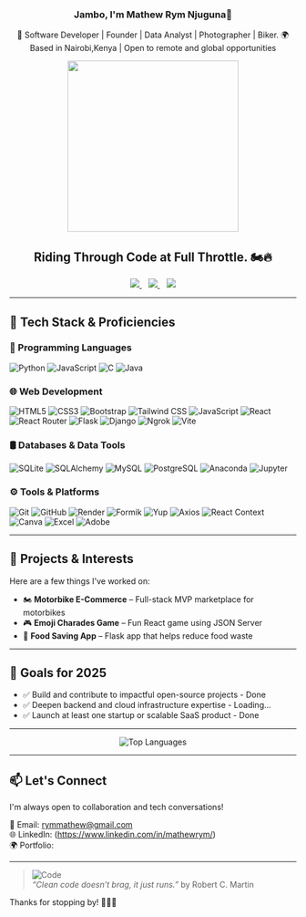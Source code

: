 
<h3 align="center">Jambo, I'm Mathew Rym Njuguna👋</h3>

<p align="center"> 
🎯 Software Developer | Founder | Data Analyst | Photographer | Biker.
🌍 Based in Nairobi,Kenya | Open to remote and global opportunities
</p>


<p align="center">
  <img src="https://media.giphy.com/media/v1.Y2lkPWVjZjA1ZTQ3cDA4ZW81dThwdWtlcWhmZ3RhOHByd3RkMHdicjNqNmx5NGQ0cjE3byZlcD12MV9naWZzX3JlbGF0ZWQmY3Q9Zw/OYbOUgrQR85orq8O1f/giphy.gif" width="300" />
</p>


<h2 align="center"> Riding Through Code at Full Throttle. 🏍️🔥</h2>


<p align="center">
  <a href="mailto:rymmathew@gmail.com">
    <img src="https://img.shields.io/badge/Email-rymmathew@gmail.com-D14836?style=for-the-badge&logo=gmail&logoColor=white" />
  </a>
  &nbsp;&nbsp;
  <a href="https://www.linkedin.com/in/mathewrym/">
    <img src="https://img.shields.io/badge/LinkedIn-Mathew%20Rym-0077B5?style=for-the-badge&logo=linkedin&logoColor=white" />
  </a>
  &nbsp;&nbsp;
  <a href="YOUR_PORTFOLIO_LINK_HERE">
    <img src="https://img.shields.io/badge/Portfolio-Visit-blueviolet?style=for-the-badge&logo=google-chrome&logoColor=white" />
  </a>
</p>

---

## 🚀 Tech Stack & Proficiencies

### 🧠 Programming Languages
![Python](https://img.shields.io/badge/-Python-3776AB?logo=python&logoColor=white)
![JavaScript](https://img.shields.io/badge/-JavaScript-F7DF1E?logo=javascript&logoColor=black)
![C](https://img.shields.io/badge/-C-A8B9CC?logo=c&logoColor=black)
![Java](https://img.shields.io/badge/-Java-007396?logo=java&logoColor=white)

### 🌐 Web Development
![HTML5](https://img.shields.io/badge/-HTML5-E34F26?logo=html5&logoColor=white)
![CSS3](https://img.shields.io/badge/-CSS3-1572B6?logo=css3&logoColor=white)
![Bootstrap](https://img.shields.io/badge/-Bootstrap-7952B3?logo=bootstrap&logoColor=white)
![Tailwind CSS](https://img.shields.io/badge/-TailwindCSS-38B2AC?logo=tailwindcss&logoColor=white)
![JavaScript](https://img.shields.io/badge/-JavaScript-F7DF1E?logo=javascript&logoColor=black)
![React](https://img.shields.io/badge/-React-61DAFB?logo=react&logoColor=black)
![React Router](https://img.shields.io/badge/-React%20Router-CA4245?logo=reactrouter&logoColor=white)
![Flask](https://img.shields.io/badge/-Flask-000000?logo=flask&logoColor=white)
![Django](https://img.shields.io/badge/-Django-092E20?logo=django&logoColor=white)
![Ngrok](https://img.shields.io/badge/-Ngrok-1F1F1F?logo=ngrok&logoColor=white)
![Vite](https://img.shields.io/badge/-Vite-646CFF?logo=vite&logoColor=white)

### 🛢️ Databases & Data Tools
![SQLite](https://img.shields.io/badge/-SQLite-003B57?logo=sqlite&logoColor=white)
![SQLAlchemy](https://img.shields.io/badge/-SQLAlchemy-FF5733?logoColor=white)
![MySQL](https://img.shields.io/badge/-MySQL-4479A1?logo=mysql&logoColor=white)
![PostgreSQL](https://img.shields.io/badge/-PostgreSQL-336791?logo=postgresql&logoColor=white)
![Anaconda](https://img.shields.io/badge/-Anaconda-44A833?logo=anaconda&logoColor=white)
![Jupyter](https://img.shields.io/badge/-Jupyter-F37626?logo=jupyter&logoColor=white)

### ⚙️ Tools & Platforms
![Git](https://img.shields.io/badge/-Git-F05032?logo=git&logoColor=white)
![GitHub](https://img.shields.io/badge/-GitHub-181717?logo=github&logoColor=white)
![Render](https://img.shields.io/badge/-Render-00979D?logo=render&logoColor=white)
![Formik](https://img.shields.io/badge/-Formik-EF5350?logoColor=white)
![Yup](https://img.shields.io/badge/-Yup-3F51B5?logoColor=white)
![Axios](https://img.shields.io/badge/-Axios-5A29E4?logo=axios&logoColor=white)
![React Context](https://img.shields.io/badge/-React%20Context-61DAFB?logo=react&logoColor=black)
![Canva](https://img.shields.io/badge/-Canva-00C4CC?logo=canva&logoColor=white)
![Excel](https://img.shields.io/badge/-Microsoft%20Excel-217346?logo=microsoft-excel&logoColor=white)
![Adobe](https://img.shields.io/badge/-Adobe-FF0000?logo=adobe&logoColor=white)


---

## 🧠 Projects & Interests

Here are a few things I've worked on:
 
- 🏍️ **Motorbike E-Commerce** – Full-stack MVP marketplace for motorbikes  
- 🎮 **Emoji Charades Game** – Fun React game using JSON Server  
- 🍲 **Food Saving App** – Flask app that helps reduce food waste  


---

## 🎯 Goals for 2025

- ✅ Build and contribute to impactful open-source projects  - Done
- ✅ Deepen backend and cloud infrastructure expertise  - Loading...
- ✅ Launch at least one startup or scalable SaaS product - Done

---


<p align="center">
  <img src="https://github-readme-stats.vercel.app/api/top-langs/?username=Mathew-Rym&layout=compact&theme=github_dark" alt="Top Languages" />
</p>




---

## 📫 Let's Connect

I'm always open to collaboration and tech conversations!

📧 Email: [rymmathew@gmail.com](mailto:rymmathew@gmail.com)  
🌐 LinkedIn: (https://www.linkedin.com/in/mathewrym/)  
🌍 Portfolio:


---

> ![Code](https://img.shields.io/badge/-Code%20Wisdom-4CAF50?style=flat-square&logo=markdown)  
> *“Clean code doesn’t brag, it just runs.”*  by  Robert C. Martin


Thanks for stopping by! 👨‍💻✨


<!--
**Mathew-Rym/Mathew-Rym** is a ✨ _special_ ✨ repository because its `README.md` (this file) appears on your GitHub profile.

Here are some ideas to get you started:

- 🔭 I’m currently working on ...
- 🌱 I’m currently learning ...
- 👯 I’m looking to collaborate on ...
- 🤔 I’m looking for help with ...
- 💬 Ask me about ...
- 📫 How to reach me: ...
- 😄 Pronouns: ...
- ⚡ Fun fact: ...
-->
